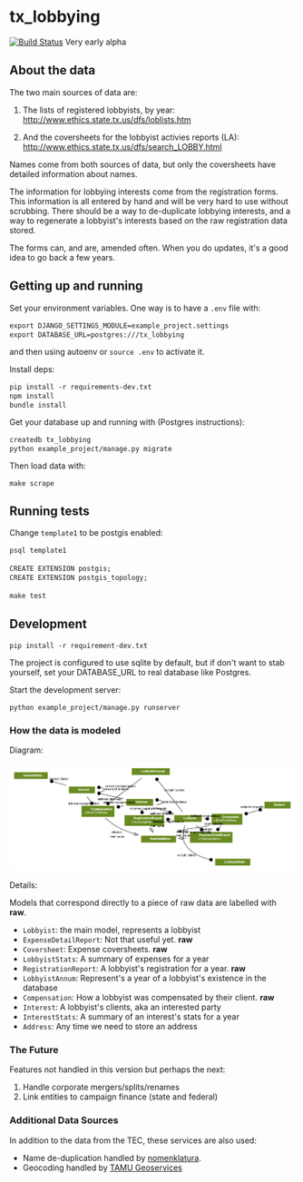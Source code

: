 # tx_lobbying

[![Build Status](https://travis-ci.org/texastribune/tx_lobbying.svg?branch=master)](https://travis-ci.org/texastribune/tx_lobbying)
Very early alpha

## About the data

The two main sources of data are:

1. The lists of registered lobbyists, by year:
   http://www.ethics.state.tx.us/dfs/loblists.htm

2. And the coversheets for the lobbyist activies reports (LA):
   http://www.ethics.state.tx.us/dfs/search_LOBBY.html

Names come from both sources of data, but only the coversheets have detailed
information about names.

The information for lobbying interests come from the registration forms. This
information is all entered by hand and will be very hard to use without
scrubbing. There should be a way to de-duplicate lobbying interests, and a way
to regenerate a lobbyist's interests based on the raw registration data stored.

The forms can, and are, amended often. When you do updates, it's a good idea
to go back a few years.


## Getting up and running

Set your environment variables. One way is to have a `.env` file with:

```
export DJANGO_SETTINGS_MODULE=example_project.settings
export DATABASE_URL=postgres:///tx_lobbying
```

and then using autoenv or `source .env` to activate it.

Install deps:

    pip install -r requirements-dev.txt
    npm install
    bundle install

Get your database up and running with (Postgres instructions):

    createdb tx_lobbying
    python example_project/manage.py migrate

Then load data with:

    make scrape


## Running tests

Change `template1` to be postgis enabled:

    psql template1

    CREATE EXTENSION postgis;
    CREATE EXTENSION postgis_topology;

    make test

## Development

    pip install -r requirement-dev.txt

The project is configured to use sqlite by default, but if don't want to stab
yourself, set your DATABASE_URL to real database like Postgres.

Start the development server:

    python example_project/manage.py runserver


### How the data is modeled

Diagram:

![Diagram of the app's models](models.png)

Details:

Models that correspond directly to a piece of raw data are labelled with
**raw**.

* `Lobbyist`: the main model, represents a lobbyist
* `ExpenseDetailReport`: Not that useful yet. **raw**
* `Coversheet`: Expense coversheets. **raw**
* `LobbyistStats`: A summary of expenses for a year
* `RegistrationReport`: A lobbyist's registration for a year. **raw**
* `LobbyistAnnum`: Represent's a year of a lobbyist's existence in the database
* `Compensation`: How a lobbyist was compensated by their client. **raw**
* `Interest`: A lobbyist's clients, aka an interested party
* `InterestStats`: A summary of an interest's stats for a year
* `Address`: Any time we need to store an address

### The Future

Features not handled in this version but perhaps the next:

1. Handle corporate mergers/splits/renames
2. Link entities to campaign finance (state and federal)

### Additional Data Sources

In addition to the data from the TEC, these services are also used:

* Name de-duplication handled by [nomenklatura](http://opennames.org/).
* Geocoding handled by [TAMU Geoservices](http://geoservices.tamu.edu/Services/Geocode/)

